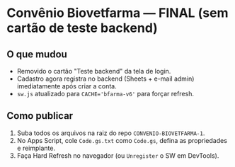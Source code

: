 # Convênio Biovetfarma — FINAL (sem cartão de teste backend)
## O que mudou
- Removido o cartão "Teste backend" da tela de login.
- Cadastro agora registra no backend (Sheets + e-mail admin) imediatamente após criar a conta.
- `sw.js` atualizado para `CACHE='bfarma-v6'` para forçar refresh.
## Como publicar
1) Suba todos os arquivos na raiz do repo `CONVENIO-BIOVETFARMA-1`.
2) No Apps Script, cole `Code.gs.txt` como `Code.gs`, defina as propriedades e reimplante.
3) Faça Hard Refresh no navegador (ou `Unregister` o SW em DevTools).
